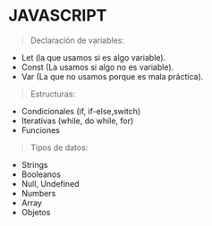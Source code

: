 # JAVASCRIPT
> Declaración de variables:  
* Let (la que usamos si es algo variable).
* Const (La usamos si algo no es variable).
* Var (La que no usamos porque es mala práctica).  
> Estructuras:   
* Condicionales (if, if-else,switch)
* Iterativas (while, do while, for)
* Funciones   
> Tipos de datos:

- Strings
- Booleanos
- Null, Undefined
- Numbers
- Array
- Objetos